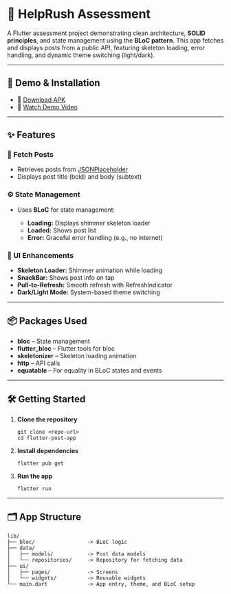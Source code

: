 <!DOCTYPE html>
<html lang="en">
<head>
  <meta charset="UTF-8">
</head>
<body>
  <h1>📱 HelpRush Assessment</h1>
  <p>
    A Flutter assessment project demonstrating clean architecture, <strong>SOLID principles</strong>, and state management using the <strong>BLoC pattern</strong>. This app fetches and displays posts from a public API, featuring skeleton loading, error handling, and dynamic theme switching (light/dark).
  </p>

  <hr>

  <h2>🚀 Demo & Installation</h2>
  <ul>
    <li>📲 <a href="https://drive.google.com/file/d/1JMrqmSfREbOcoNay_lL95MlPB6r-TgFP/view?usp=sharing" target="_blank">Download APK</a></li>
    <li>🎥 <a href="https://drive.google.com/file/d/1pgagegm1PfCfrYym26Hzck7zkxJwcRDt/view?usp=sharing" target="_blank">Watch Demo Video</a></li>
  </ul>

  <hr>

  <h2>✨ Features</h2>

  <h3>📰 Fetch Posts</h3>
  <ul>
    <li>Retrieves posts from <a href="https://jsonplaceholder.typicode.com" target="_blank">JSONPlaceholder</a></li>
    <li>Displays post title (bold) and body (subtext)</li>
  </ul>

  <h3>⚙️ State Management</h3>
  <ul>
    <li>Uses <strong>BLoC</strong> for state management:</li>
    <ul>
      <li><strong>Loading:</strong> Displays shimmer skeleton loader</li>
      <li><strong>Loaded:</strong> Shows post list</li>
      <li><strong>Error:</strong> Graceful error handling (e.g., no internet)</li>
    </ul>
  </ul>

  <h3>🎨 UI Enhancements</h3>
  <ul>
    <li><strong>Skeleton Loader:</strong> Shimmer animation while loading</li>
    <li><strong>SnackBar:</strong> Shows post info on tap</li>
    <li><strong>Pull-to-Refresh:</strong> Smooth refresh with RefreshIndicator</li>
    <li><strong>Dark/Light Mode:</strong> System-based theme switching</li>
  </ul>

  <hr>

  <h2>📦 Packages Used</h2>
  <ul>
    <li><strong>bloc</strong> – State management</li>
    <li><strong>flutter_bloc</strong> – Flutter tools for bloc</li>
    <li><strong>skeletonizer</strong> – Skeleton loading animation</li>
    <li><strong>http</strong> – API calls</li>
    <li><strong>equatable</strong> – For equality in BLoC states and events</li>
  </ul>

  <hr>

  <h2>🛠️ Getting Started</h2>
  <ol>
    <li><strong>Clone the repository</strong>
      <pre><code>git clone &lt;repo-url&gt;
cd flutter-post-app</code></pre>
    </li>
    <li><strong>Install dependencies</strong>
      <pre><code>flutter pub get</code></pre>
    </li>
    <li><strong>Run the app</strong>
      <pre><code>flutter run</code></pre>
    </li>
  </ol>

  <hr>

  <h2>🗂️ App Structure</h2>
  <pre><code>lib/
├── bloc/                 -> BLoC logic
├── data/
│   ├── models/           -> Post data models
│   └── repositories/     -> Repository for fetching data
├── ui/
│   ├── pages/            -> Screens
│   └── widgets/          -> Reusable widgets
└── main.dart             -> App entry, theme, and BLoC setup
</code></pre>


</body>
</html>
